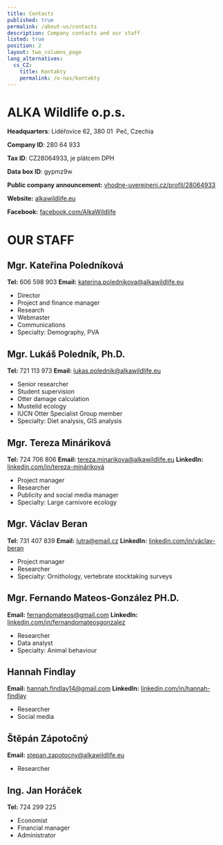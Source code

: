 ```yaml
---
title: Contacts
published: true
permalink: /about-us/contacts
description: Company contacts and our staff
listed: true
position: 2
layout: two_columns_page
lang_alternatives:
  cs_CZ:
    title: Kontakty
    permalink: /o-nas/kontakty
---
```

# ALKA Wildlife o.p.s.

**Headquarters**: Lidéřovice 62, 380 01  Peč, Czechia 

**Company ID**: 280 64 933

**Tax ID**: CZ28064933, je plátcem DPH

**Data box ID**: gypmz9w

**Public company announcement:** [vhodne-uverejneni.cz/profil/28064933](https://www.vhodne-uverejneni.cz/profil/28064933)

**Website:** [alkawildlife.eu](http://www.alkawildlife.eu)

**Facebook:** [facebook.com/AlkaWildlife](https://www.facebook.com/AlkaWildlife)

# OUR STAFF

## **Mgr. Kateřina Poledníková**

**Tel:** 606 598 903 **Email:** [katerina.polednikova@alkawildlife.eu](katerina.polednikova@alkawildlife.eu) 

* Director
* Project and finance manager
* Research
* Webmaster
* Communications
* Specialty: Demography, PVA

## **Mgr. Lukáš Poledník, Ph.D.**

**Tel:** 721 113 973 **Email:** lukas.polednik@alkawildlife.eu 

* Senior researcher
* Student supervision
* Otter damage calculation
* Mustelid ecology
* IUCN Otter Specialist Group member
* Specialty: Diet analysis, GIS analysis

## **Mgr. Tereza Mináriková**

**Tel:** 724 706 806 **Email:** tereza.minarikova@alkawildlife.eu **LinkedIn:** [linkedin.com/in/tereza-mináriková](https://www.linkedin.com/in/tereza-mináriková-a6382753)

* Project manager
* Researcher
* Publicity and social media manager
* Specialty: Large carnivore ecology

## **Mgr. Václav Beran**

**Tel:** 731 407 839 **Email:** lutra@email.cz **LinkedIn:** [linkedin.com/in/václav-beran](https://www.linkedin.com/in/václav-beran-5709705a)

* Project manager
* Researcher
* Specialty: Ornithology, vertebrate stocktaking surveys

## **Mgr. Fernando Mateos-González PH.D.**

**Email:** fernandomateos@gmail.com **LinkedIn:** [linkedin.com/in/fernandomateosgonzalez](https://www.linkedin.com/in/fernandomateosgonzalez)

* Researcher
* Data analyst 
* Specialty: Animal behaviour

## **Hannah Findlay**

**Email:** hannah.findlay14@gmail.com **LinkedIn:** [linkedin.com/in/hannah-findlay](https://www.linkedin.com/in/hannah-findlay)

* Researcher
* Social media

## **Štěpán Zápotočný**

**Email:** stepan.zapotocny@alkawildlife.eu

* Researcher

## **Ing. Jan Horáček**

**Tel:** 724 299 225

* Economist
* Financial manager
* Administrator
